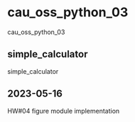 # cau_oss_python_03
cau_oss_python_03
## simple_calculator
simple_calculator
## 2023-05-16
HW#04 figure module implementation